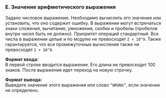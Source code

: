 ### E. Значение арифметического выражения

Задано числовое выражение. 
Необходимо вычислить его значение или установить, что оно содержит ошибку. 
В выражении могут встречаться знаки сложения, вычитания, умножения, скобки и пробелы (пробелов внутри чисел быть не должно). 
Приоритет операций стандартный. Все числа в выражении целые и по модулю не превосходят `2 × 10^9`. 
Также гарантируется, что все промежуточные вычисления также не превосходят `2 × 10^9`.

**Формат ввода:**<br>
В первой строке вводится выражение. 
Его длина не превосходит 100 знаков. 
После выражения идет переход на новую строчку.

**Формат вывода:**<br>
Выведите значение этого выражения или слово `”WRONG”`, если значение не определено.